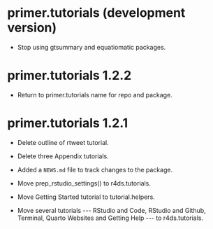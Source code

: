 # primer.tutorials (development version)

* Stop using gtsummary and equatiomatic packages.

# primer.tutorials 1.2.2

* Return to primer.tutorials name for repo and package.

# primer.tutorials 1.2.1

* Delete outline of rtweet tutorial.

* Delete three Appendix tutorials.

* Added a `NEWS.md` file to track changes to the package.

* Move prep_rstudio_settings() to r4ds.tutorials.

* Move Getting Started tutorial to tutorial.helpers.

* Move several tutorials --- RStudio and Code, RStudio and Github, Terminal, Quarto Websites and Getting Help --- to r4ds.tutorials.


